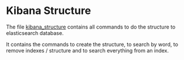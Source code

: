 # Kibana Structure

The file [kibana_structure](kibana_structure) contains all commands to do the structure to elasticsearch database.  

It contains the commands to create the structure, to search by word, to remove indexes / structure and to search everything from an index.

